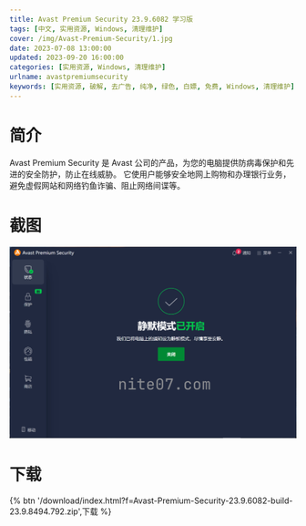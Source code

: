 ```yaml
---
title: Avast Premium Security 23.9.6082 学习版
tags: [中文, 实用资源, Windows, 清理维护]
cover: /img/Avast-Premium-Security/1.jpg
date: 2023-07-08 13:00:00
updated: 2023-09-20 16:00:00
categories: [实用资源, Windows, 清理维护]
urlname: avastpremiumsecurity
keywords: [实用资源, 破解, 去广告, 纯净, 绿色, 白嫖, 免费, Windows, 清理维护]
---
```


# 简介

Avast Premium Security 是 Avast 公司的产品，为您的电脑提供防病毒保护和先进的安全防护，防止在线威胁。 它使用户能够安全地网上购物和办理银行业务，避免虚假网站和网络钓鱼诈骗、阻止网络间谍等。

# 截图

![](/img/Avast-Premium-Security/2.jpg)

# 下载

{% btn '/download/index.html?f=Avast-Premium-Security-23.9.6082-build-23.9.8494.792.zip',下载 %}
